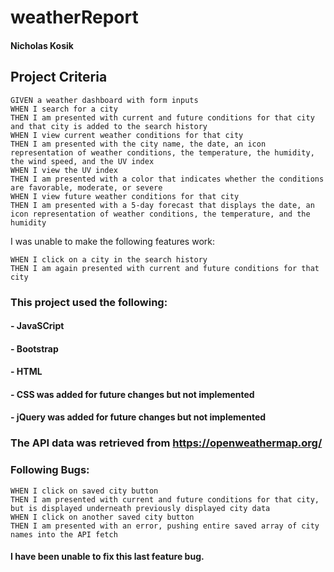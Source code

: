 # weatherReport
#### Nicholas Kosik

## Project Criteria
```
GIVEN a weather dashboard with form inputs
WHEN I search for a city
THEN I am presented with current and future conditions for that city and that city is added to the search history
WHEN I view current weather conditions for that city
THEN I am presented with the city name, the date, an icon representation of weather conditions, the temperature, the humidity, the wind speed, and the UV index
WHEN I view the UV index
THEN I am presented with a color that indicates whether the conditions are favorable, moderate, or severe
WHEN I view future weather conditions for that city
THEN I am presented with a 5-day forecast that displays the date, an icon representation of weather conditions, the temperature, and the humidity
```
I was unable to make the following features work:

```
WHEN I click on a city in the search history
THEN I am again presented with current and future conditions for that city
```

### This project used the following:
#### - JavaSCript
#### - Bootstrap
#### - HTML
#### - CSS was added for future changes but not implemented
#### - jQuery was added for future changes but not implemented
### The API data was retrieved from https://openweathermap.org/

### Following Bugs:
```
WHEN I click on saved city button
THEN I am presented with current and future conditions for that city, but is displayed underneath previously displayed city data
WHEN I click on another saved city button
THEN I am presented with an error, pushing entire saved array of city names into the API fetch
```
#### I have been unable to fix this last feature bug.